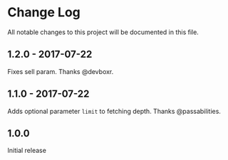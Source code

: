 # Change Log
All notable changes to this project will be documented in this file.

## 1.2.0 - 2017-07-22
Fixes sell param. Thanks @devboxr.

## 1.1.0 - 2017-07-22
Adds optional parameter `limit` to fetching depth. Thanks @passabilities.

## 1.0.0
Initial release